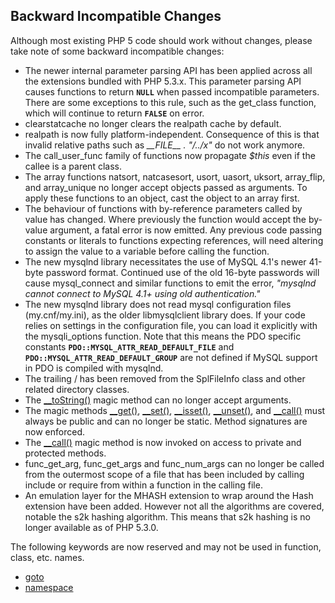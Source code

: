 Backward Incompatible Changes
-----------------------------

Although most existing PHP 5 code should work without changes, please
take note of some backward incompatible changes:

-   <span class="simpara"> The newer internal parameter parsing API has
    been applied across all the extensions bundled with PHP 5.3.x. This
    parameter parsing API causes functions to return **`NULL`** when
    passed incompatible parameters. There are some exceptions to this
    rule, such as the <span class="function">get\_class</span> function,
    which will continue to return **`FALSE`** on error. </span>
-   <span class="simpara"> <span class="function">clearstatcache</span>
    no longer clears the realpath cache by default. </span>
-   <span class="simpara"> <span class="function">realpath</span> is now
    fully platform-independent. Consequence of this is that invalid
    relative paths such as *\_\_FILE\_\_ . "/../x"* do not work anymore.
    </span>
-   <span class="simpara"> The <span
    class="function">call\_user\_func</span> family of functions now
    propagate *$this* even if the callee is a parent class. </span>
-   <span class="simpara"> The array functions <span
    class="function">natsort</span>, <span
    class="function">natcasesort</span>, <span
    class="function">usort</span>, <span class="function">uasort</span>,
    <span class="function">uksort</span>, <span
    class="function">array\_flip</span>, and <span
    class="function">array\_unique</span> no longer accept objects
    passed as arguments. To apply these functions to an object, cast the
    object to an array first. </span>
-   <span class="simpara"> The behaviour of functions with by-reference
    parameters called by value has changed. Where previously the
    function would accept the by-value argument, a fatal error is now
    emitted. Any previous code passing constants or literals to
    functions expecting references, will need altering to assign the
    value to a variable before calling the function. </span>
-   <span class="simpara"> The new mysqlnd library necessitates the use
    of MySQL 4.1's newer 41-byte password format. Continued use of the
    old 16-byte passwords will cause <span
    class="function">mysql\_connect</span> and similar functions to emit
    the error, *"mysqlnd cannot connect to MySQL 4.1+ using old
    authentication."* </span>
-   <span class="simpara"> The new mysqlnd library does not read mysql
    configuration files (my.cnf/my.ini), as the older libmysqlclient
    library does. If your code relies on settings in the configuration
    file, you can load it explicitly with the <span
    class="function">mysqli\_options</span> function. Note that this
    means the PDO specific constants
    **`PDO::MYSQL_ATTR_READ_DEFAULT_FILE`** and
    **`PDO::MYSQL_ATTR_READ_DEFAULT_GROUP`** are not defined if MySQL
    support in PDO is compiled with mysqlnd. </span>
-   <span class="simpara"> The trailing / has been removed from the
    <span class="classname">SplFileInfo</span> class and other related
    directory classes. </span>
-   <span class="simpara"> The
    <a href="/language/oop5/magic.html#object.tostring" class="link">__toString()</a>
    magic method can no longer accept arguments. </span>
-   <span class="simpara"> The magic methods
    <a href="/language/oop5/overloading.html#object.get" class="link">__get()</a>,
    <a href="/language/oop5/overloading.html#object.set" class="link">__set()</a>,
    <a href="/language/oop5/overloading.html#object.isset" class="link">__isset()</a>,
    <a href="/language/oop5/overloading.html#object.unset" class="link">__unset()</a>,
    and
    <a href="/language/oop5/overloading.html#object.call" class="link">__call()</a>
    must always be public and can no longer be static. Method signatures
    are now enforced. </span>
-   <span class="simpara"> The
    <a href="/language/oop5/overloading.html#object.call" class="link">__call()</a>
    magic method is now invoked on access to private and protected
    methods. </span>
-   <span class="simpara"> <span class="function">func\_get\_arg</span>,
    <span class="function">func\_get\_args</span> and <span
    class="function">func\_num\_args</span> can no longer be called from
    the outermost scope of a file that has been included by calling
    <span class="function">include</span> or <span
    class="function">require</span> from within a function in the
    calling file. </span>
-   <span class="simpara"> An emulation layer for the MHASH extension to
    wrap around the Hash extension have been added. However not all the
    algorithms are covered, notable the s2k hashing algorithm. This
    means that s2k hashing is no longer available as of PHP 5.3.0.
    </span>

The following keywords are now reserved and may not be used in function,
class, etc. names.

-   <span class="simpara">
    <a href="/control-structures/goto.html" class="link">goto</a>
    </span>
-   <span class="simpara">
    <a href="/language/namespaces.html" class="link">namespace</a>
    </span>
